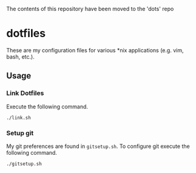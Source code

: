 The contents of this repository have been moved to the 'dots' repo







# dotfiles
These are my configuration files for various *nix applications (e.g. vim, bash, etc.).

## Usage

### Link Dotfiles
Execute the following command.
```
./link.sh
```

### Setup git
My git preferences are found in `gitsetup.sh`. To configure git execute
the following command.
```
./gitsetup.sh
```
